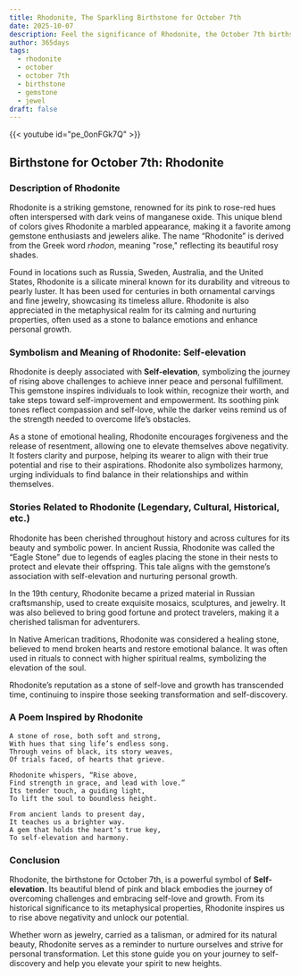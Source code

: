 ```yaml
---
title: Rhodonite, The Sparkling Birthstone for October 7th
date: 2025-10-07
description: Feel the significance of Rhodonite, the October 7th birthstone symbolizing Self-elevation. Let its beauty and meaning brighten your day.
author: 365days
tags:
  - rhodonite
  - october
  - october 7th
  - birthstone
  - gemstone
  - jewel
draft: false
---
```


{{< youtube id="pe_0onFGk7Q" >}}

## Birthstone for October 7th: Rhodonite

### Description of Rhodonite

Rhodonite is a striking gemstone, renowned for its pink to rose-red hues often interspersed with dark veins of manganese oxide. This unique blend of colors gives Rhodonite a marbled appearance, making it a favorite among gemstone enthusiasts and jewelers alike. The name “Rhodonite” is derived from the Greek word _rhodon_, meaning "rose," reflecting its beautiful rosy shades.

Found in locations such as Russia, Sweden, Australia, and the United States, Rhodonite is a silicate mineral known for its durability and vitreous to pearly luster. It has been used for centuries in both ornamental carvings and fine jewelry, showcasing its timeless allure. Rhodonite is also appreciated in the metaphysical realm for its calming and nurturing properties, often used as a stone to balance emotions and enhance personal growth.

### Symbolism and Meaning of Rhodonite: Self-elevation

Rhodonite is deeply associated with **Self-elevation**, symbolizing the journey of rising above challenges to achieve inner peace and personal fulfillment. This gemstone inspires individuals to look within, recognize their worth, and take steps toward self-improvement and empowerment. Its soothing pink tones reflect compassion and self-love, while the darker veins remind us of the strength needed to overcome life’s obstacles.

As a stone of emotional healing, Rhodonite encourages forgiveness and the release of resentment, allowing one to elevate themselves above negativity. It fosters clarity and purpose, helping its wearer to align with their true potential and rise to their aspirations. Rhodonite also symbolizes harmony, urging individuals to find balance in their relationships and within themselves.

### Stories Related to Rhodonite (Legendary, Cultural, Historical, etc.)

Rhodonite has been cherished throughout history and across cultures for its beauty and symbolic power. In ancient Russia, Rhodonite was called the “Eagle Stone” due to legends of eagles placing the stone in their nests to protect and elevate their offspring. This tale aligns with the gemstone’s association with self-elevation and nurturing personal growth.

In the 19th century, Rhodonite became a prized material in Russian craftsmanship, used to create exquisite mosaics, sculptures, and jewelry. It was also believed to bring good fortune and protect travelers, making it a cherished talisman for adventurers.

In Native American traditions, Rhodonite was considered a healing stone, believed to mend broken hearts and restore emotional balance. It was often used in rituals to connect with higher spiritual realms, symbolizing the elevation of the soul.

Rhodonite’s reputation as a stone of self-love and growth has transcended time, continuing to inspire those seeking transformation and self-discovery.

### A Poem Inspired by Rhodonite

```
A stone of rose, both soft and strong,  
With hues that sing life’s endless song.  
Through veins of black, its story weaves,  
Of trials faced, of hearts that grieve.  

Rhodonite whispers, “Rise above,  
Find strength in grace, and lead with love.”  
Its tender touch, a guiding light,  
To lift the soul to boundless height.  

From ancient lands to present day,  
It teaches us a brighter way.  
A gem that holds the heart’s true key,  
To self-elevation and harmony.
```

### Conclusion

Rhodonite, the birthstone for October 7th, is a powerful symbol of **Self-elevation**. Its beautiful blend of pink and black embodies the journey of overcoming challenges and embracing self-love and growth. From its historical significance to its metaphysical properties, Rhodonite inspires us to rise above negativity and unlock our potential.

Whether worn as jewelry, carried as a talisman, or admired for its natural beauty, Rhodonite serves as a reminder to nurture ourselves and strive for personal transformation. Let this stone guide you on your journey to self-discovery and help you elevate your spirit to new heights.
